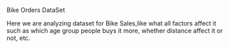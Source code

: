 Bike Orders DataSet

Here we are analyzing dataset for Bike Sales,like what all factors affect it such as which age group people buys it more, 
whether distance affect it or not, etc.
